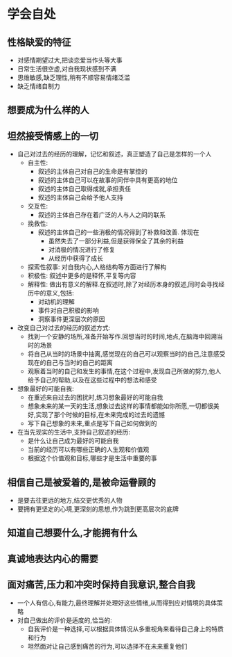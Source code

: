 # 学会自处

## 性格缺爱的特征

- 对感情期望过大,把谈恋爱当作头等大事
- 日常生活很空虚,对自我现状感到不满
- 思维敏感,缺乏理性,稍有不顺容易情绪泛滥
- 缺乏情绪自制力

## 想要成为什么样的人

## 坦然接受情感上的一切

- 自己对过去的经历的理解，记忆和叙述，真正塑造了自己是怎样的一个人
  - 自主性:
    - 叙述的主体自己对自己的生命是有掌控的
    - 叙述的主体自己可以在故事的同伴中具有更高的地位
    - 叙述的主体自己取得成就,承担责任
    - 叙述的主体自己会给予他人支持
  - 交互性:
    - 叙述的主体自己存在着广泛的人与人之间的联系
  - 挽救性:
    - 叙述的主体自己的一些消极的情况得到了补救和改善. 体现在
      - 虽然失去了一部分利益,但是获得保全了其余的利益
      - 对消极的情况进行了修复
      - 从经历中获得了成长
  - 探索性叙事: 对自我内心,人格结构等方面进行了解构
  - 积极性: 叙述中更多的是释怀,平复等内容
  - 解释性: 做出有意义的解释.在叙述时,除了对经历本身的叙述,同时会寻找经历中的意义,包括:
    - 对动机的理解
    - 事件对自己积极的影响
    - 洞察事件更深层次的原因
- 改变自己对过去的经历的叙述方式:
  - 找到一个安静的场所,准备开始写作.回想当时的时间,地点,在脑海中回溯当时的场景
  - 将自己从当时的场景中抽离,感觉现在的自己可以观察当时的自己,注意感受现在的自己与当时的自己的距离
  - 观察着当时的自己和发生的事情,在这个过程中,发现自己所做的努力,他人给予自己的帮助,以及在这些过程中的想法和感受
- 想象最好的可能自我:
  - 在重述来自过去的困扰时,练习想象最好的可能自我
  - 想象未来的某一天的生活,想象过去这样的事情都能如你所愿,一切都很美好,实现了那个时候的目标,在未来完成的过去的遗憾
  - 写下自己想象的未来,重点是写下自己如何做到的
- 在当先现实的生活中,支持自己叙述的经历:
  - 是什么让自己成为最好的可能自我
  - 当前的经历可以有哪些正确的人生观和价值观
  - 根据这个价值观和目标,哪些才是生活中重要的事

## 相信自己是被爱着的,是被命运眷顾的

- 是要去往更远的地方,结交更优秀的人物
- 要拥有更坚定的心境,更深刻的思想,作为跳到更高层次的底牌

## 知道自己想要什么,才能拥有什么

## 真诚地表达内心的需要

## 面对痛苦,压力和冲突时保持自我意识,整合自我

- 一个人有信心,有能力,最终理解并处理好这些情绪,从而得到应对情境的具体策略
- 对自己做出的评价是适度的,恰当的:
  - 自我评价是一种选择,可以根据具体情况从多重视角来看待自己身上的特质和行为
  - 坦然面对让自己感到痛苦的行为,可以选择不在未来重复他们
